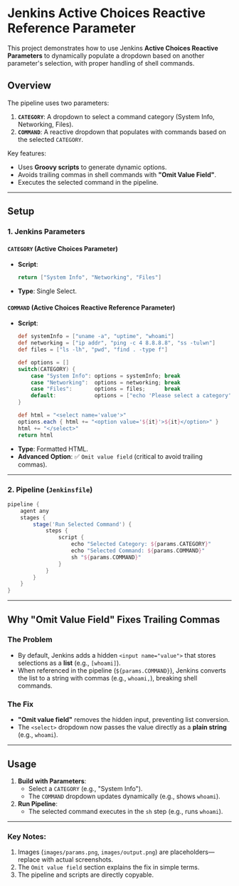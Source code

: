 # Jenkins Active Choices Reactive Reference Parameter

This project demonstrates how to use Jenkins **Active Choices Reactive Parameters** to dynamically populate a dropdown based on another parameter's selection, with proper handling of shell commands.

## Overview

The pipeline uses two parameters:
1. **`CATEGORY`**: A dropdown to select a command category (System Info, Networking, Files).
2. **`COMMAND`**: A reactive dropdown that populates with commands based on the selected `CATEGORY`.

Key features:
- Uses **Groovy scripts** to generate dynamic options.
- Avoids trailing commas in shell commands with **"Omit Value Field"**.
- Executes the selected command in the pipeline.

---

## Setup

### 1. Jenkins Parameters

#### `CATEGORY` (Active Choices Parameter)
- **Script**:
  ```groovy
  return ["System Info", "Networking", "Files"]
  ```
- **Type**: Single Select.

#### `COMMAND` (Active Choices Reactive Reference Parameter)
- **Script**:
  ```groovy
  def systemInfo = ["uname -a", "uptime", "whoami"]
  def networking = ["ip addr", "ping -c 4 8.8.8.8", "ss -tulwn"]
  def files = ["ls -lh", "pwd", "find . -type f"]

  def options = []
  switch(CATEGORY) {
      case "System Info": options = systemInfo; break
      case "Networking":  options = networking; break
      case "Files":       options = files;      break
      default:            options = ["echo 'Please select a category'"]
  }

  def html = "<select name='value'>"
  options.each { html += "<option value='${it}'>${it}</option>" }
  html += "</select>"
  return html
  ```
- **Type**: Formatted HTML.
- **Advanced Option**: ✅ `Omit value field` (critical to avoid trailing commas).

---

### 2. Pipeline (`Jenkinsfile`)
```groovy
pipeline {
    agent any
    stages {
        stage('Run Selected Command') {
            steps {
                script {
                    echo "Selected Category: ${params.CATEGORY}"
                    echo "Selected Command: ${params.COMMAND}"
                    sh "${params.COMMAND}"
                }
            }
        }
    }
}
```

---

## Why "Omit Value Field" Fixes Trailing Commas

### The Problem
- By default, Jenkins adds a hidden `<input name="value">` that stores selections as a **list** (e.g., `[whoami]`).
- When referenced in the pipeline (`${params.COMMAND}`), Jenkins converts the list to a string with commas (e.g., `whoami,`), breaking shell commands.

### The Fix
- **"Omit value field"** removes the hidden input, preventing list conversion.
- The `<select>` dropdown now passes the value directly as a **plain string** (e.g., `whoami`).

---

## Usage
1. **Build with Parameters**:
   - Select a `CATEGORY` (e.g., "System Info").
   - The `COMMAND` dropdown updates dynamically (e.g., shows `whoami`).
2. **Run Pipeline**:
   - The selected command executes in the `sh` step (e.g., runs `whoami`).

---



### Key Notes:
1. Images (`images/params.png`, `images/output.png`) are placeholders—replace with actual screenshots.
2. The `Omit value field` section explains the fix in simple terms.
3. The pipeline and scripts are directly copyable.
